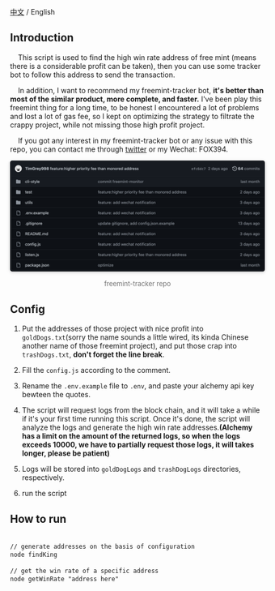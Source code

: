 [中文](https://github.com/TimGrey998/findKing/blob/main/README-CN.md) / English
## Introduction
&nbsp;&nbsp;&nbsp;&nbsp;This script is used to find the high win rate address of free mint (means there is a considerable profit can be taken), then you can use some tracker bot to follow this address to send the transaction.

&nbsp;&nbsp;&nbsp;&nbsp;In addition, I want to recommend my freemint-tracker bot, <b>it's better than most of the similar product, more complete, and faster.</b> I've been play this freemint thing for a long time, to be honest I encountered a lot of problems and lost a lot of gas fee, so I kept on optimizing the strategy to filtrate the crappy project, while not missing those high profit project.

&nbsp;&nbsp;&nbsp;&nbsp;If you got any interest in my freemint-tracker bot or any issue with this repo, you can contact me through [twitter](https://twitter.com/xof2021) or my Wechat: FOX394.
<div align="center">
    <img style="border-radius: 0.3125em;
    box-shadow: 0 2px 4px 0 rgba(34,36,38,.12),0 2px 10px 0 rgba(34,36,38,.08);" 
    src="https://github.com/TimGrey998/img/blob/main/freemint-tracker.png">
    <br>
    <p style="opacity: 0.6;font-size: small;">freemint-tracker repo</p>
</div>

## Config

1. Put the addresses of those project with nice profit into `goldDogs.txt`(sorry the name sounds a little wired, its kinda Chinese another name of those freemint project), and put those crap into `trashDogs.txt`, <b>don't forget the line break</b>.

2. Fill the `config.js` according to the comment.

3. Rename the `.env.example` file to `.env`, and paste your alchemy api key bewteen the quotes.

4. The script will request logs from the block chain, and it will take a while if it's your first time running this script. Once it's done, the script will analyze the logs and generate the high win rate addresses.<b>(Alchemy has a limit on the amount of the returned logs, so when the logs exceeds 10000, we have to partially request those logs, it will takes longer, please be patient)</b>

5. Logs will be stored into `goldDogLogs` and `trashDogLogs` directories, respectively.

6. run the script

## How to run

``` shell

// generate addresses on the basis of configuration
node findKing

// get the win rate of a specific address
node getWinRate "address here"

```
